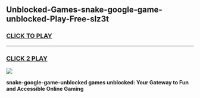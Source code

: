 
## Unblocked-Games-snake-google-game-unblocked-Play-Free-slz3t
<h3>
<a href="https://premium76.site?title=snake-google-game-unblocked&ref=19M">CLICK TO PLAY</a></h3>
<hr>

<h3>
<a href="https://premium76.site?title=snake-google-game-unblocked&ref=19M">CLICK 2 PLAY</a>
  
</h3>

<a href="https://premium76.site?title=snake-google-game-unblocked&ref=19M"><img src="https://clearcache.store/games.png"></a>


**snake-google-game-unblocked games unblocked: Your Gateway to Fun and Accessible Online Gaming**
